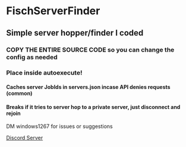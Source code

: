 # FischServerFinder
## Simple server hopper/finder I coded
### COPY THE ENTIRE SOURCE CODE so you can change the config as needed
### Place inside autoexecute!
#### Caches server JobIds in servers.json incase API denies requests (common)
#### Breaks if it tries to server hop to a private server, just disconnect and rejoin
DM windows1267 for issues or suggestions

[Discord Server](https://discord.gg/EhkF4A56cu)
